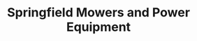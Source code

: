 ---
title: "Springfield Mowers and Power Equipment"
url: /springfield/springfield-mowers-and-power-equipment/
shop: Landwirtschaftlich
---